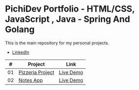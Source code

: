 # PichiDev Portfolio - HTML/CSS, JavaScript , Java - Spring And Golang

This is the main repository for my personal projects.

- [LinkedIn](https://www.linkedin.com/in/agustin-carrizo-avellaneda-533727229/)

|  #  | Project                                                                                                                   | Link                                                                        |
| :-: | ------------------------------------------------------------------------------------------------------------------------- | --------------------------------------------------------------------------------- |
| 01  | [Pizzeria Project](https://github.com/Pichi-UNT/portfolio/tree/master/1-Pizzeria)                           | [Live Demo](https://pizzeria.pichidev.com.ar/)               |
| 02  | [Notes App](https://github.com/Pichi-UNT/portfolio/tree/master/2-NotesApp/notes-app)                           | [Live Demo](https://notes.pichidev.com.ar/)               |


